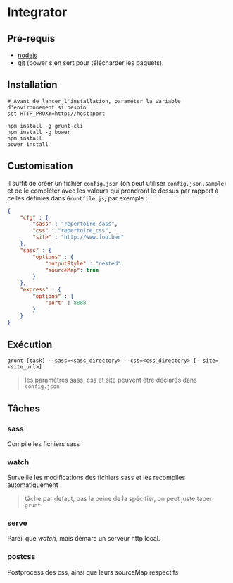 # Integrator

## Pré-requis
- [nodejs](https://nodejs.org/)
- [git](https://git-scm.com) (bower s'en sert pour télécharder les paquets).

## Installation
```Shell
# Avant de lancer l'installation, paraméter la variable d'environnement si besoin
set HTTP_PROXY=http://host:port

npm install -g grunt-cli
npm install -g bower
npm install
bower install
```
## Customisation

Il suffit de créer un fichier `config.json` (on peut utiliser `config.json.sample`) et de le compléter avec les valeurs qui prendront le dessus par rapport à celles définies dans `Gruntfile.js`, par exemple :
```json
{
	"cfg" : {
		"sass" : "repertoire_sass",
		"css" : "repertoire_css",
		"site" : "http://www.foo.bar"
	},
	"sass" : {
		"options" : {
			"outputStyle" : "nested",
			"sourceMap": true
		}
	},
	"express" : {
		"options" : {
			"port" : 8888
		}
	}
}
```

## Exécution

	grunt [task] --sass=<sass_directory> --css=<css_directory> [--site=<site_url>]

> les paramètres sass, css et site peuvent être déclarés dans `config.json`

## Tâches

### sass
Compile les fichiers sass

### watch
Surveille les modifications des fichiers sass et les recompiles automatiquement
> tâche par defaut, pas la peine de la spécifier, on peut juste taper `grunt`

### serve
Pareil que *watch*, mais démare un serveur http local.

### postcss
Postprocess des css, ainsi que leurs sourceMap respectifs
